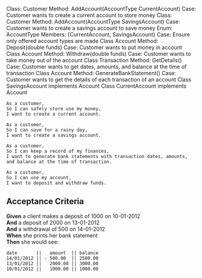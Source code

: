 Class:	Customer		Method: AddAccount(AccountType CurrentAccount)			Case: Customer wants to create a current account to store money
Class:	Customer		Method: AddAccount(AccountType SavingsAccount)			Case: Customer wants to create a savings account to save money
Enum:	AccountType		Members: {CurrentAccount, SavingsAccount}				Case: Ensure only offered account types are made
Class	Account		Method: Deposit(double funds)								Case: Customer wants to put money in account
Class	Account			Method: Withdraw(double funds)							Case: Customer wants to take money out of the account
Class	Transaction		Method: GetDetails()									Case: Customer wants to get dates, amounts, and balance at the time of transaction
Class	Account			Method: GenerateBankStatement()							Case: Customer wants to get the details of each transaction of an account
Class	SavingsAccount implements Account
Class	CurrentAccount implements Account


```
As a customer,
So I can safely store use my money,
I want to create a current account.

As a customer,
So I can save for a rainy day,
I want to create a savings account.

As a customer,
So I can keep a record of my finances,
I want to generate bank statements with transaction dates, amounts, and balance at the time of transaction.

As a customer,
So I can use my account,
I want to deposit and withdraw funds.
```

## Acceptance Criteria

**Given** a client makes a deposit of 1000 on 10-01-2012  
**And** a deposit of 2000 on 13-01-2012  
**And** a withdrawal of 500 on 14-01-2012  
**When** she prints her bank statement  
**Then** she would see:

```
date       ||   amount  || balance
14/01/2012 || - 500.00  || 2500.00
13/01/2012 ||   2000.00 || 3000.00
10/01/2012 ||   1000.00 || 1000.00
```